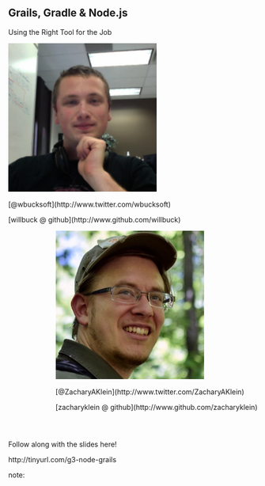 
## Grails, Gradle & Node.js

Using the Right Tool for the Job

<div style="float: left;">
<img src="img/will-profile-400.jpg" style="height: 300px;"/>
<p>
[@wbucksoft](http://www.twitter.com/wbucksoft)
</p>
<p>
[willbuck @ github](http://www.github.com/willbuck)
</p>
</div>

<div style="float: right;">
<img src="img/zak.jpg" style="height: 300px;"/>
<p>
[@ZacharyAKlein](http://www.twitter.com/ZacharyAKlein)
</p>
<p>
[zacharyklein @ github](http://www.github.com/zacharyklein)
</p>
</div>

<div style="clear: both; padding-top: 30px">
<p>Follow along with the slides here!</p>
<p>http://tinyurl.com/g3-node-grails </p>
</div>

note:
